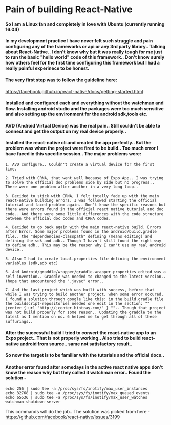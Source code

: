 # Pain of building React-Native

#### So I am a Linux fan and completely in love with Ubuntu (currently running 16.04)

#### In my development practice I have never felt such struggle and pain configuring any of the frameworks or api or any 3rd party library.. Talking about React-Native.. I don't know why but it was really tough for me just to run the basic "hello world" code of this framework.. Don't know surely how others feel for the first time configuring this framework but I had a really painful experinece to be honest.

#### The very first step was to follow the guideline here:
https://facebook.github.io/react-native/docs/getting-started.html

#### Installed and configured each and everything without the watchman and flow. Installing android studio and the packages were too much sensitive and also setting up the environment for the android sdk,tools etc.
 
#### AVD (Android Virtual Device) was the real pain.. Still couldn't be able to connect and get the output on my real device properly..

#### Installed the react-native cli and created the app perfectly.. But the problem was when the project were fired to be build.. Too much error I have faced in this specific session.. The major problems were:

	1. AVD configure.. Couldn't create a virtual device for the first time.

	2. Tried with CRNA, that went well because of Expo App.. I was trying to solve the official doc problems side by side but no progress.. There were one problem after another in a very long loop..

	3. Decided to stick with CRNA, I felt totally fade up with the main react-native building errors. I was followed starting the official tutorial and faced problem again.. Don't know the specific reasons but there were errors found in the official react native tutorial and doc code.. And there were some little differences with the code structure between the official doc codes and CRNA codes.

	4. Decided to go back again with the main react-native build. Errors after Error. Some major problems found in the android/build.gradle file.. the "dependencies-classpath" defining (means editing) and defining the sdk and adb.. Though I havn't still found the right way to define adb.. This may be the reason why I can't use my real android device..

	5. Also I had to create local.properties file defining the environment variables (sdk,adb etc)

	6. And Android/graddle/wrapper/graddle-wrapper.properties edited was a self invention.. Graddle was needed to changed to the latest version.. (hope that encountered the ".javac" error..

	7. And the last project which was built with success, before that while I was trying to build another project, when some error occured, I found a solution through google like this: in the build.gradle file the buildscript-repositories needed one edit in the section: "" jcenter { url "http://jcenter.bintray.com/" } "".. Though that project was not build properly for some reason.. Updating the graddle to the latest as I mention on no. 6 helped me to get through all of these suffurings..

#### After the successful build I tried to convert the react-native app to an Expo project.. That is not properly working.. Also tried to build react-native android from source.. same not satisfactory result..

#### So now the target is to be familiar with the tutorials and the official docs..

#### Another error found after somedays in the active react native apps don't know the reason why but they called it watchman error.. Found the solution -

	echo 256 | sudo tee -a /proc/sys/fs/inotify/max_user_instances
	echo 32768 | sudo tee -a /proc/sys/fs/inotify/max_queued_events
	echo 65536 | sudo tee -a /proc/sys/fs/inotify/max_user_watches
	watchman shutdown-server
	
This commands will do the job.. The solution was picked from here - https://github.com/facebook/react-native/issues/3199


